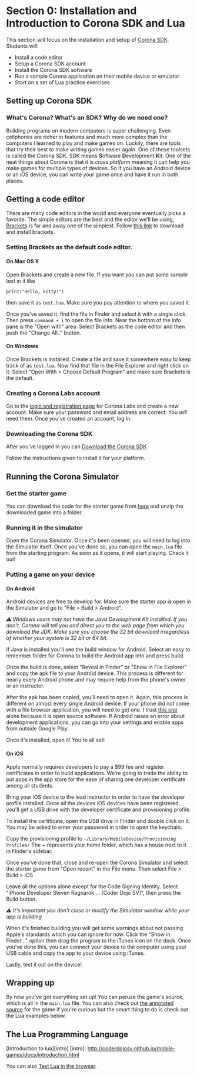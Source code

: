 # Section 0: Installation and Introduction to Corona SDK and Lua

This section will focus on the installation and setup of [Corona SDK](http://coronalabs.com/).
Students will:

* Install a code editor
* Setup a Corona SDK account
* Install the Corona SDK software
* Run a sample Corona application on their mobile device or emulator
* Start on a set of Lua practice exercises

## Setting up Corona SDK

### What's Corona? What's an SDK? Why do we need one?

Building programs on modern computers is super challenging. Even cellphones are
richer in features and much more complex than the computers I learned to play
and make games on. Luckily, there are tools that try their best to make writing
games easier again. One of these toolsets is called the Corona SDK. SDK means
**S**oftware **D**evelopment **K**it. One of the neat things about Corona is
that it is *cross platform* meaning it can help you make games for multiple
types of devices. So if you have an Android device or an iOS device, you can
write your game once and have it run in both places.

## Getting a code editor

There are many code editors in the world and everyone eventually picks a
favorite. The simple editors are the best and the editor we'll be using,
[Brackets][] is far and away one of the simplest. Follow [this link][bracketsdl]
to download and install brackets.

[Brackets]: http://brackets.io
[bracketsdl]: http://download.brackets.io

### Setting Brackets as the default code editor.

#### On Mac OS X

Open Brackets and create a new file. If you want you can put some sample text in
it like

    print("Hello, kitty!")

then save it as `test.lua`. Make sure you pay attention to where you saved it.

Once you've saved it, find the file in Finder and select it with a single click.
Then press `command + i` to open the file info. Near the bottom of the info pane
is the "Open with" area. Select Brackets as the code editor and then push the
"Change All.." button.

#### On Windows

Once Brackets is installed. Create a file and save it somewhere easy to keep
track of as `test.lua`. Now find that file in the File Explorer and right click
on it. Select "Open With > Choose Default Program" and make sure Brackets is the
default.

### Creating a Corona Labs account

Go to the [login and registration page](https://developer.coronalabs.com/user/register)
for Corona Labs and create a new account. Make sure your password and email
address are correct. You *will* need them. Once you've created an account, log
in. 

### Downloading the Corona SDK

After you've logged in you can [Download the Corona SDK](https://developer.coronalabs.com/downloads/coronasdk)

Follow the instructions given to install it for your platform.

## Running the Corona Simulator

### Get the starter game

You can download the code for the starter game from [here][starter-dl] and unzip
the downloaded game into a folder.

[starter-dl]: https://github.com/nuclearsandwich/hello-corona/archive/master.zip

### Running it in the simulator

Open the Corona Simulator. Once it's been opened, you will need to log into the
Simulator itself. Once you've done so, you can open the `main.lua` file from the
starting program. As soon as it opens, it will start playing. Check it out!

### Putting a game on your device

#### On Android

Android devices are free to develop for. Make sure the starter app is open in
the Simulator and go to "File > Build > Android".

*:warning: Windows users may not have the Java Development Kit installed. If you
don't, Corona will tell you and direct you to the web page from which you
download the JDK. Make sure you choose the 32 bit download irregardless of
whether your system is 32 bit or 64 bit.*

If Java is installed you'll see the build window for Android. Select an easy to
remember folder for Corona to build the Android app into and press build.

Once the build is done, select "Reveal in Finder" or "Show in File Explorer" and
copy the apk file to your Android device. This process is different for nearly
every Android phone and may require help from the phone's owner or an
instructor.

After the apk has been copied, you'll need to open it. Again, this process is
different on almost every single Android device. If your phone did not come with
a file browser application, you will need to get one. I trust [this one][fex]
alone because it is open source software. If Android raises an error about
development applications, you can go into your settings and enable apps from
outside Google Play.

Once it's installed, open it! You're all set!

[fex]: https://play.google.com/store/apps/details?id=net.appositedesigns.fileexplorer

#### On iOS

Apple normally requires developers to pay a $99 fee and register certificates in
order to build applications. We're going to trade the ability to put apps in the
app store for the ease of sharing one developer certificate among all students.

Bring your iOS device to the lead instructor in order to have the developer
profile installed. Once all the devices iOS devices have been registered, you'll
get a USB drive with the developer certificate and provisioning profile.

To install the certificate, open the USB drive in Finder and double click on it.
You may be asked to enter your password in order to open the keychain. 

Copy the provisioning profile to `~/Library/MobileDevice/Provisioning Profiles/`
The ~ represents your home folder, which has a house next to it in Finder's
sidebar.

Once you've done that, close and re-open the Corona Simulator and select the
starter game from "Open recent" in the File menu. Then select File > Build > iOS

Leave all the options alone except for the Code Signing Identity. Select "iPhone
Developer Steven Ragnarök ... [Coder Dojo SV]", then press the Build button.

*:warning: It's important you don't close or modify the Simulator window while
your app is building*

When it's finished building you will get some warnings about not passing Apple's
standards which you can ignore for now. Click the "Show in Finder..." option
then drag the program to the iTunes icon on the dock. Once you've done this, you
can connect your device to the computer using your USB cable and copy the app to
your device using iTunes.

Lastly, test it out on the device!

## Wrapping up

By now you've got everything set up! You can peruse the game's source, which is
all in the `main.lua` file. You can also check out [the annotated source][anno]
for the game if you're curious but the smart thing to do is check out the Lua
examples below.

[anno]: http://nuclearsandwich.com/hello-corona/main.html

## The Lua Programming Language

[Introduction to lua][intro]
[intro]: http://coderdojosv.github.io/mobile-games/docs/introduction.html

You can also [Test Lua in the browser](http://repl.it/languages/lua).

